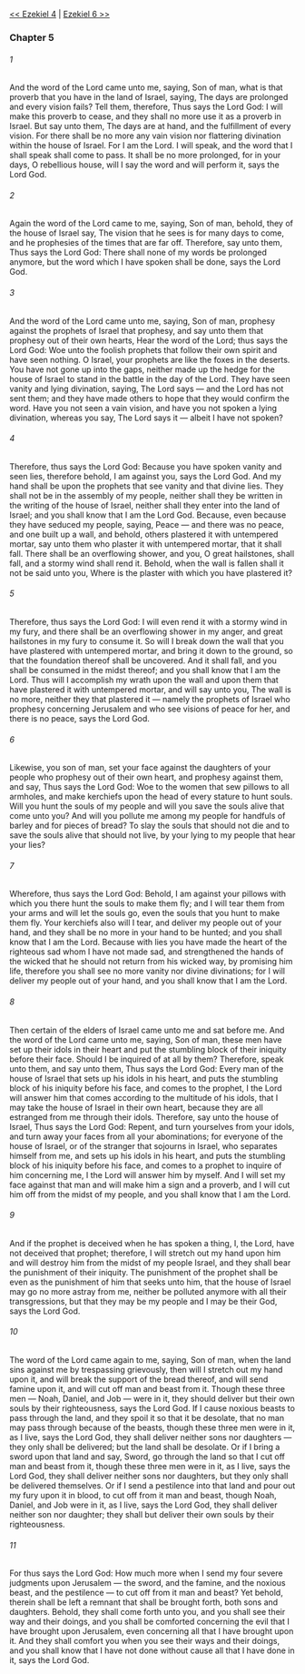 [<< Ezekiel 4](Ezekiel%204.md)  |  [Ezekiel 6 >>](Ezekiel%206.md)

### Chapter 5
###### 1
And the word of the Lord came unto me, saying, Son of man, what is that proverb that you have in the land of Israel, saying, The days are prolonged and every vision fails? Tell them, therefore, Thus says the Lord God: I will make this proverb to cease, and they shall no more use it as a proverb in Israel. But say unto them, The days are at hand, and the fulfillment of every vision. For there shall be no more any vain vision nor flattering divination within the house of Israel. For I am the Lord. I will speak, and the word that I shall speak shall come to pass. It shall be no more prolonged, for in your days, O rebellious house, will I say the word and will perform it, says the Lord God.

###### 2
Again the word of the Lord came to me, saying, Son of man, behold, they of the house of Israel say, The vision that he sees is for many days to come, and he prophesies of the times that are far off. Therefore, say unto them, Thus says the Lord God: There shall none of my words be prolonged anymore, but the word which I have spoken shall be done, says the Lord God.

###### 3
And the word of the Lord came unto me, saying, Son of man, prophesy against the prophets of Israel that prophesy, and say unto them that prophesy out of their own hearts, Hear the word of the Lord; thus says the Lord God: Woe unto the foolish prophets that follow their own spirit and have seen nothing. O Israel, your prophets are like the foxes in the deserts. You have not gone up into the gaps, neither made up the hedge for the house of Israel to stand in the battle in the day of the Lord. They have seen vanity and lying divination, saying, The Lord says — and the Lord has not sent them; and they have made others to hope that they would confirm the word. Have you not seen a vain vision, and have you not spoken a lying divination, whereas you say, The Lord says it — albeit I have not spoken?

###### 4
Therefore, thus says the Lord God: Because you have spoken vanity and seen lies, therefore behold, I am against you, says the Lord God. And my hand shall be upon the prophets that see vanity and that divine lies. They shall not be in the assembly of my people, neither shall they be written in the writing of the house of Israel, neither shall they enter into the land of Israel; and you shall know that I am the Lord God. Because, even because they have seduced my people, saying, Peace — and there was no peace, and one built up a wall, and behold, others plastered it with untempered mortar, say unto them who plaster it with untempered mortar, that it shall fall. There shall be an overflowing shower, and you, O great hailstones, shall fall, and a stormy wind shall rend it. Behold, when the wall is fallen shall it not be said unto you, Where is the plaster with which you have plastered it?

###### 5
Therefore, thus says the Lord God: I will even rend it with a stormy wind in my fury, and there shall be an overflowing shower in my anger, and great hailstones in my fury to consume it. So will I break down the wall that you have plastered with untempered mortar, and bring it down to the ground, so that the foundation thereof shall be uncovered. And it shall fall, and you shall be consumed in the midst thereof; and you shall know that I am the Lord. Thus will I accomplish my wrath upon the wall and upon them that have plastered it with untempered mortar, and will say unto you, The wall is no more, neither they that plastered it — namely the prophets of Israel who prophesy concerning Jerusalem and who see visions of peace for her, and there is no peace, says the Lord God.

###### 6
Likewise, you son of man, set your face against the daughters of your people who prophesy out of their own heart, and prophesy against them, and say, Thus says the Lord God: Woe to the women that sew pillows to all armholes, and make kerchiefs upon the head of every stature to hunt souls. Will you hunt the souls of my people and will you save the souls alive that come unto you? And will you pollute me among my people for handfuls of barley and for pieces of bread? To slay the souls that should not die and to save the souls alive that should not live, by your lying to my people that hear your lies?

###### 7
Wherefore, thus says the Lord God: Behold, I am against your pillows with which you there hunt the souls to make them fly; and I will tear them from your arms and will let the souls go, even the souls that you hunt to make them fly. Your kerchiefs also will I tear, and deliver my people out of your hand, and they shall be no more in your hand to be hunted; and you shall know that I am the Lord. Because with lies you have made the heart of the righteous sad whom I have not made sad, and strengthened the hands of the wicked that he should not return from his wicked way, by promising him life, therefore you shall see no more vanity nor divine divinations; for I will deliver my people out of your hand, and you shall know that I am the Lord.

###### 8
Then certain of the elders of Israel came unto me and sat before me. And the word of the Lord came unto me, saying, Son of man, these men have set up their idols in their heart and put the stumbling block of their iniquity before their face. Should I be inquired of at all by them? Therefore, speak unto them, and say unto them, Thus says the Lord God: Every man of the house of Israel that sets up his idols in his heart, and puts the stumbling block of his iniquity before his face, and comes to the prophet, I the Lord will answer him that comes according to the multitude of his idols, that I may take the house of Israel in their own heart, because they are all estranged from me through their idols. Therefore, say unto the house of Israel, Thus says the Lord God: Repent, and turn yourselves from your idols, and turn away your faces from all your abominations; for everyone of the house of Israel, or of the stranger that sojourns in Israel, who separates himself from me, and sets up his idols in his heart, and puts the stumbling block of his iniquity before his face, and comes to a prophet to inquire of him concerning me, I the Lord will answer him by myself. And I will set my face against that man and will make him a sign and a proverb, and I will cut him off from the midst of my people, and you shall know that I am the Lord.

###### 9
And if the prophet is deceived when he has spoken a thing, I, the Lord, have not deceived that prophet; therefore, I will stretch out my hand upon him and will destroy him from the midst of my people Israel, and they shall bear the punishment of their iniquity. The punishment of the prophet shall be even as the punishment of him that seeks unto him, that the house of Israel may go no more astray from me, neither be polluted anymore with all their transgressions, but that they may be my people and I may be their God, says the Lord God.

###### 10
The word of the Lord came again to me, saying, Son of man, when the land sins against me by trespassing grievously, then will I stretch out my hand upon it, and will break the support of the bread thereof, and will send famine upon it, and will cut off man and beast from it. Though these three men — Noah, Daniel, and Job — were in it, they should deliver but their own souls by their righteousness, says the Lord God. If I cause noxious beasts to pass through the land, and they spoil it so that it be desolate, that no man may pass through because of the beasts, though these three men were in it, as I live, says the Lord God, they shall deliver neither sons nor daughters — they only shall be delivered; but the land shall be desolate. Or if I bring a sword upon that land and say, Sword, go through the land so that I cut off man and beast from it, though these three men were in it, as I live, says the Lord God, they shall deliver neither sons nor daughters, but they only shall be delivered themselves. Or if I send a pestilence into that land and pour out my fury upon it in blood, to cut off from it man and beast, though Noah, Daniel, and Job were in it, as I live, says the Lord God, they shall deliver neither son nor daughter; they shall but deliver their own souls by their righteousness.

###### 11
For thus says the Lord God: How much more when I send my four severe judgments upon Jerusalem — the sword, and the famine, and the noxious beast, and the pestilence — to cut off from it man and beast? Yet behold, therein shall be left a remnant that shall be brought forth, both sons and daughters. Behold, they shall come forth unto you, and you shall see their way and their doings, and you shall be comforted concerning the evil that I have brought upon Jerusalem, even concerning all that I have brought upon it. And they shall comfort you when you see their ways and their doings, and you shall know that I have not done without cause all that I have done in it, says the Lord God.